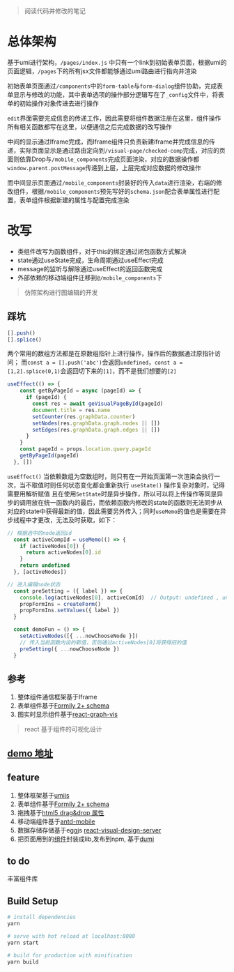 > 阅读代码并修改的笔记

# 总体架构

基于umi进行架构，`/pages/index.js` 中只有一个link到初始表单页面，根据umi的页面逻辑，`/pages`下的所有jsx文件都能够通过umi路由进行指向并渲染

初始表单页面通过`/components`中的`form-table`与`form-dialog`组件协助，完成表单显示与修改的功能，其中表单选项的操作部分逻辑写在了`_config`文件中，将表单的初始操作对象传进去进行操作

`edit`界面需要完成信息的传递工作，因此需要将组件数据注册在这里，组件操作所有相关函数都写在这里，以便通信之后完成数据的改写操作

中间的显示通过Iframe完成，而Iframe组件只负责新建iframe并完成信息的传递，实际页面显示是通过路由定向到`/visual-page/checked-comp`完成，对应的页面则依靠Drop与`/mobile_components`完成页面渲染，对应的数据操作都`window.parent.postMessage`传递到上层，上层完成对应数据的修改操作

而中间显示页面通过`/mobile_components`封装好的传入`data`进行渲染，右端的修改组件，根据`/mobile_components`预先写好的`schema.json`配合表单属性进行配置，表单组件根据新建的属性与配置完成渲染

# 改写
- 类组件改写为函数组件，对于this的绑定通过闭包函数方式解决
- state通过useState完成，生命周期通过useEffect完成
- message的监听与解除通过useEffect的返回函数完成
- 外部依赖的移动端组件迁移到`@/mobile_components`下



> 仿照架构进行图编辑的开发

## 踩坑
```javascript
[].push()
[].splice()
```
两个常用的数组方法都是在原数组指针上进行操作，操作后的数据通过原指针访问；
而`const a = [].push('abc')`会返回`undefined`，`const a = [1,2].splice(0,1)`会返回切下来的`[1]`，而不是我们想要的`[2]`

```javascript
useEffect(() => {
    const getByPageId = async (pageId) => {
      if (pageId) {
        const res = await geVisualPageById(pageId)
        document.title = res.name
        setCounter(res.graphData.counter)
        setNodes(res.graphData.graph.nodes || [])
        setEdges(res.graphData.graph.edges || [])
      }
    }
    const pageId = props.location.query.pageId
    getByPageId(pageId)
  }, [])
```

`useEffect()` 当依赖数组为空数组时，则只有在一开始页面第一次渲染会执行一次，当不取值时则任何状态变化都会重新执行
`useState()` 操作复杂对象时，记得需要用解析赋值
且在使用`SetState`时是异步操作，所以可以将上传操作等同是异步的调用放在统一函数内的最后，而依赖函数内修改的state的函数则无法同步从对应的state中获得最新的值，因此需要另外传入；同时`useMemo`的值也是需要在异步线程中才更改，无法及时获取，如下：
```javascript
// 根据选中的node返回id
  const activeCompId = useMemo(() => {
    if (activeNodes[0]) {
      return activeNodes[0].id
    }
    return undefined
  }, [activeNodes])

// 进入编辑node状态
  const preSetting = ({ label }) => {
    console.log(activeNodes[0], activeComId)  // Output: undefined , undefined
    propFormIns = createForm()
    propFormIns.setValues({ label })
  }

  const demoFun = () => {
    setActiveNodes([{ ...nowChooseNode }])
    // 传入当前函数内设的新值，否则通过activeNodes[0]将获得旧的值
    preSetting({ ...nowChooseNode })
  }
```

## 参考
1. 整体组件通信框架基于Iframe
2. 表单组件基于[Formily 2+ schema](https://v2.formilyjs.org/zh-CN)
3. 图实时显示组件基于[react-graph-vis](https://github.com/crubier/react-graph-vis)






> react 基于组件的可视化设计

## [demo 地址](https://koki-5ghulbfed42032ec-1301619189.tcloudbaseapp.com/#/visual-page/edit?pageId=807102f66241a729026a85cf5e4b3926)

## feature

1. 整体框架基于[umijs](https://umijs.org/)
2. 表单组件基于[Formily 2+ schema](https://v2.formilyjs.org/zh-CN)
3. 拖拽基于[html5 drag&drop 属性](https://developer.mozilla.org/zh-CN/docs/Web/API/HTML_Drag_and_Drop_API)
4. 移动端组件基于[antd-mobile](https://mobile.ant.design/)
5. 数据存储存储基于eggjs [react-visual-design-server](https://github.com/react-visual-design/react-visual-design-server)
6. 把页面用到的[组件](https://github.com/react-visual-design/react-visual-design-components)封装成lib,发布到npm, 基于[dumi](https://github.com/umijs/dumi)

## to do
丰富组件库

## Build Setup

```bash
# install dependencies
yarn

# serve with hot reload at localhost:8080
yarn start

# build for production with minification
yarn build
```
